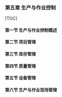 ### 第五章	生产与作业控制

[TOC]

#### 第一节	生产与作业控制概述



#### 第二节	项目管理



#### 第三节	库存管理



#### 第四节	质量管理



#### 第五节	设备管理



#### 第六节	生产与作业现场管理



